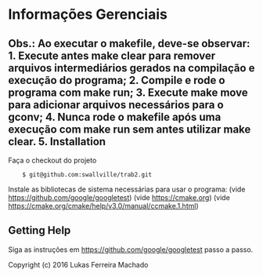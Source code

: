 Informações Gerenciais
==========================
  Obs.: Ao executar o makefile, deve-se observar:
	1. Execute antes make clear para remover arquivos intermediários gerados na compilação e execução do programa;
	2. Compile e rode o programa com make run;
	3. Execute make move para adicionar arquivos necessários para o gconv;
	4. Nunca rode o makefile após uma execução com make run sem antes utilizar make clear.
	5. 
Installation
---------------
Faça o checkout do projeto
 
        $ git@github.com:swallville/trab2.git

Instale as bibliotecas de sistema necessárias para usar o programa:
(vide https://github.com/google/googletest)
(vide https://cmake.org)
(vide https://cmake.org/cmake/help/v3.0/manual/ccmake.1.html)

Getting Help
-----------------

Siga as instruções em https://github.com/google/googletest passo a passo. 

Copyright (c) 2016 Lukas Ferreira Machado
